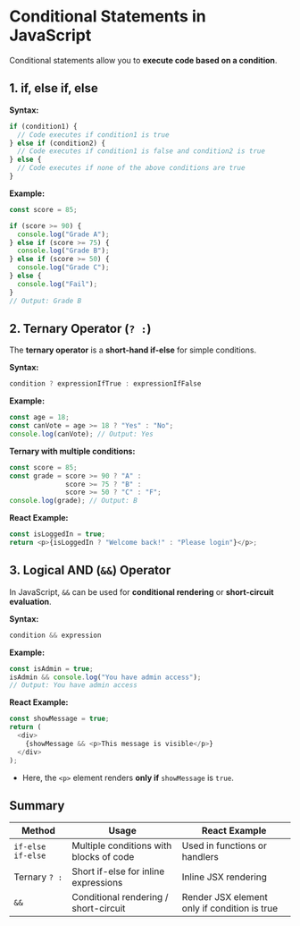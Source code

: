 # Conditional Statements in JavaScript

Conditional statements allow you to **execute code based on a condition**.

## 1. if, else if, else

**Syntax:**

```javascript
if (condition1) {
  // Code executes if condition1 is true
} else if (condition2) {
  // Code executes if condition1 is false and condition2 is true
} else {
  // Code executes if none of the above conditions are true
}
```

**Example:**

```javascript
const score = 85;

if (score >= 90) {
  console.log("Grade A");
} else if (score >= 75) {
  console.log("Grade B");
} else if (score >= 50) {
  console.log("Grade C");
} else {
  console.log("Fail");
}
// Output: Grade B
```

## 2. Ternary Operator (`? :`)

The **ternary operator** is a **short-hand if-else** for simple conditions.

**Syntax:**

```javascript
condition ? expressionIfTrue : expressionIfFalse
```

**Example:**

```javascript
const age = 18;
const canVote = age >= 18 ? "Yes" : "No";
console.log(canVote); // Output: Yes
```

**Ternary with multiple conditions:**

```javascript
const score = 85;
const grade = score >= 90 ? "A" :
              score >= 75 ? "B" :
              score >= 50 ? "C" : "F";
console.log(grade); // Output: B
```

**React Example:**

```javascript
const isLoggedIn = true;
return <p>{isLoggedIn ? "Welcome back!" : "Please login"}</p>;
```

## 3. Logical AND (`&&`) Operator

In JavaScript, `&&` can be used for **conditional rendering** or **short-circuit evaluation**.

**Syntax:**

```javascript
condition && expression
```

**Example:**

```javascript
const isAdmin = true;
isAdmin && console.log("You have admin access");
// Output: You have admin access
```

**React Example:**

```javascript
const showMessage = true;
return (
  <div>
    {showMessage && <p>This message is visible</p>}
  </div>
);
```

- Here, the `<p>` element renders **only if** `showMessage` is `true`.

## Summary

| Method | Usage | React Example |
|--------|-------|---------------|
| `if-else if-else` | Multiple conditions with blocks of code | Used in functions or handlers |
| Ternary `? :` | Short if-else for inline expressions | Inline JSX rendering |
| `&&` | Conditional rendering / short-circuit | Render JSX element only if condition is true |
